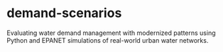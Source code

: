 # demand-scenarios
Evaluating water demand management with modernized patterns using Python and EPANET simulations of real-world urban water networks.
